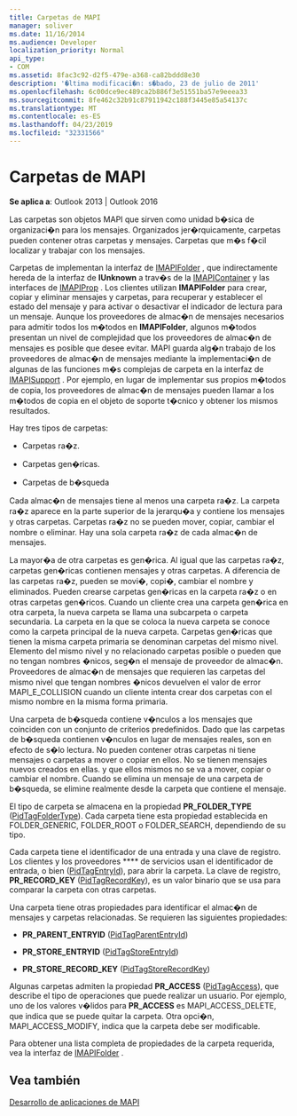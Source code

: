 ```yaml
---
title: Carpetas de MAPI
manager: soliver
ms.date: 11/16/2014
ms.audience: Developer
localization_priority: Normal
api_type:
- COM
ms.assetid: 8fac3c92-d2f5-479e-a368-ca82bddd8e30
description: '�ltima modificaci�n: s�bado, 23 de julio de 2011'
ms.openlocfilehash: 6c00dce9ec489ca2b886f3e51551ba57e9eeea33
ms.sourcegitcommit: 8fe462c32b91c87911942c188f3445e85a54137c
ms.translationtype: MT
ms.contentlocale: es-ES
ms.lasthandoff: 04/23/2019
ms.locfileid: "32331566"
---
```

# <a name="mapi-folders"></a>Carpetas de MAPI

  
  
**Se aplica a**: Outlook 2013 | Outlook 2016 
  
Las carpetas son objetos MAPI que sirven como unidad b�sica de organizaci�n para los mensajes. Organizados jer�rquicamente, carpetas pueden contener otras carpetas y mensajes. Carpetas que m�s f�cil localizar y trabajar con los mensajes.
  
Carpetas de implementan la interfaz de [IMAPIFolder](imapifolderimapicontainer.md) , que indirectamente hereda de la interfaz de **IUnknown** a trav�s de la [IMAPIContainer](imapicontainerimapiprop.md) y las interfaces de [IMAPIProp](imapipropiunknown.md) . Los clientes utilizan **IMAPIFolder** para crear, copiar y eliminar mensajes y carpetas, para recuperar y establecer el estado del mensaje y para activar o desactivar el indicador de lectura para un mensaje. Aunque los proveedores de almac�n de mensajes necesarios para admitir todos los m�todos en **IMAPIFolder**, algunos m�todos presentan un nivel de complejidad que los proveedores de almac�n de mensajes es posible que desee evitar. MAPI guarda alg�n trabajo de los proveedores de almac�n de mensajes mediante la implementaci�n de algunas de las funciones m�s complejas de carpeta en la interfaz de [IMAPISupport](imapisupportiunknown.md) . Por ejemplo, en lugar de implementar sus propios m�todos de copia, los proveedores de almac�n de mensajes pueden llamar a los m�todos de copia en el objeto de soporte t�cnico y obtener los mismos resultados. 
  
Hay tres tipos de carpetas:
  
- Carpetas ra�z.
    
- Carpetas gen�ricas.
    
- Carpetas de b�squeda
    
Cada almac�n de mensajes tiene al menos una carpeta ra�z. La carpeta ra�z aparece en la parte superior de la jerarqu�a y contiene los mensajes y otras carpetas. Carpetas ra�z no se pueden mover, copiar, cambiar el nombre o eliminar. Hay una sola carpeta ra�z de cada almac�n de mensajes.
  
La mayor�a de otra carpetas es gen�rica. Al igual que las carpetas ra�z, carpetas gen�ricas contienen mensajes y otras carpetas. A diferencia de las carpetas ra�z, pueden se movi�, copi�, cambiar el nombre y eliminados. Pueden crearse carpetas gen�ricas en la carpeta ra�z o en otras carpetas gen�ricos. Cuando un cliente crea una carpeta gen�rica en otra carpeta, la nueva carpeta se llama una subcarpeta o carpeta secundaria. La carpeta en la que se coloca la nueva carpeta se conoce como la carpeta principal de la nueva carpeta. Carpetas gen�ricas que tienen la misma carpeta primaria se denominan carpetas del mismo nivel. Elemento del mismo nivel y no relacionado carpetas posible o pueden que no tengan nombres �nicos, seg�n el mensaje de proveedor de almac�n. Proveedores de almac�n de mensajes que requieren las carpetas del mismo nivel que tengan nombres �nicos devuelven el valor de error MAPI_E_COLLISION cuando un cliente intenta crear dos carpetas con el mismo nombre en la misma forma primaria. 
  
Una carpeta de b�squeda contiene v�nculos a los mensajes que coinciden con un conjunto de criterios predefinidos. Dado que las carpetas de b�squeda contienen v�nculos en lugar de mensajes reales, son en efecto de s�lo lectura. No pueden contener otras carpetas ni tiene mensajes o carpetas a mover o copiar en ellos. No se tienen mensajes nuevos creados en ellas. y que ellos mismos no se va a mover, copiar o cambiar el nombre. Cuando se elimina un mensaje de una carpeta de b�squeda, se elimine realmente desde la carpeta que contiene el mensaje.
  
El tipo de carpeta se almacena en la propiedad **PR_FOLDER_TYPE** ([PidTagFolderType](pidtagfoldertype-canonical-property.md)). Cada carpeta tiene esta propiedad establecida en FOLDER_GENERIC, FOLDER_ROOT o FOLDER_SEARCH, dependiendo de su tipo.
  
Cada carpeta tiene el identificador de una entrada y una clave de registro. Los clientes y los proveedores **** de servicios usan el identificador de entrada, o bien ([PidTagEntryId](pidtagentryid-canonical-property.md)), para abrir la carpeta. La clave de registro, **PR_RECORD_KEY** ([PidTagRecordKey](pidtagrecordkey-canonical-property.md)), es un valor binario que se usa para comparar la carpeta con otras carpetas. 
  
Una carpeta tiene otras propiedades para identificar el almac�n de mensajes y carpetas relacionadas. Se requieren las siguientes propiedades:
  
- **PR_PARENT_ENTRYID** ([PidTagParentEntryId](pidtagparententryid-canonical-property.md))
    
- **PR_STORE_ENTRYID** ([PidTagStoreEntryId](pidtagstoreentryid-canonical-property.md))
    
- **PR_STORE_RECORD_KEY** ([PidTagStoreRecordKey](pidtagstorerecordkey-canonical-property.md))
    
Algunas carpetas admiten la propiedad **PR_ACCESS** ([PidTagAccess](pidtagaccess-canonical-property.md)), que describe el tipo de operaciones que puede realizar un usuario. Por ejemplo, uno de los valores v�lidos para **PR_ACCESS** es MAPI_ACCESS_DELETE, que indica que se puede quitar la carpeta. Otra opci�n, MAPI_ACCESS_MODIFY, indica que la carpeta debe ser modificable. 
  
Para obtener una lista completa de propiedades de la carpeta requerida, vea la interfaz de [IMAPIFolder](imapifolderimapicontainer.md) . 
  
## <a name="see-also"></a>Vea también



[Desarrollo de aplicaciones de MAPI](mapi-application-development.md)

